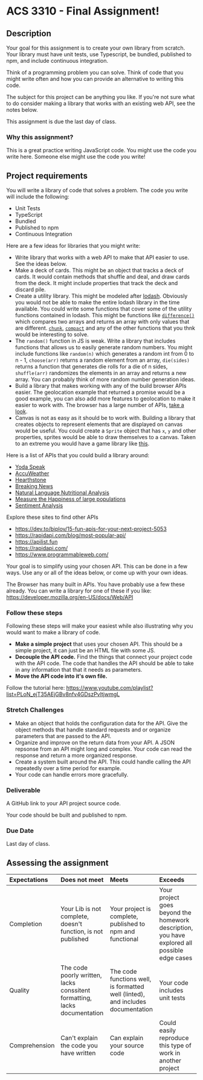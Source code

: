 #  ACS 3310 - Final Assignment!

## Description 

Your goal for this assignment is to create your own library from scratch. Your library must have unit tests, use Typescript, be bundled, published to npm, and include continuous integration. 

Think of a programming problem you can solve. Think of code that you might write often and how you can provide an alternative to writing this code.

The subject for this project can be anything you like. If you're not sure what to do consider making a library that works with an existing web API, see the notes below. 

This assignment is due the last day of class.  

### Why this assignment?

This is a great practice writing JavaScript code. You might use the code you write here. Someone else might use the code you write! 

## Project requirements

You will write a library of code that solves a problem. The code you write will include the following: 

- Unit Tests
- TypeScript
- Bundled
- Published to npm
- Continuous Integration

Here are a few ideas for libraries that you might write: 

- Write library that works with a web API to make that API easier to use. See the ideas below.
- Make a deck of cards. This might be an object that tracks a deck of cards. It would contain methods that shuffle and deal, and draw cards from the deck. It might include properties that track the deck and discard pile.
- Create a utility library. This might be modeled after [lodash](https://lodash.com). Obviously you would not be able to make the entire lodash library in the time available. You could write some functions that cover some of the utility functions contained in lodash. This might be functions like [`difference()`](https://lodash.com/docs/4.17.15#difference) which compares two arrays and returns an array with only values that are different. [`chunk`](https://lodash.com/docs/4.17.15#chunk), [`compact`](https://lodash.com/docs/4.17.15#compact) and any of the other functions that you thnk would be interesting to solve.
- The `random()` function in JS is weak. Write a library that includes functions that allows us to easily generate random numbers. You might include functions like `random(n)` which generates a random int from 0 to n - 1, `choose(arr)` returns a random element from an array, `die(sides)` returns a function that generates die rolls for a die of n sides, `shuffle(arr)` randomizes the elements in an array and returns a new array. You can probably think of more random number generation ideas.
- Build a library that makes working with any of the build browser APIs easier. The geolocation example that returned a promise would be a good example, you can also add more features to geolocation to make it easier to work with. The browser has a large number of APIs, [take a look](https://developer.mozilla.org/en-US/docs/Web/API).
- Canvas is not as easy as it should be to work with. Building a library that creates objects to represent elements that are displayed on canvas would be useful. You could create a `Sprite` object that has `x`, `y` and other properties, sprites would be able to draw themselves to a canvas. Taken to an extreme you would have a game library like [this](https://phaser.io). 

Here is a list of APIs that you could build a library around: 

- [Yoda Speak](https://rapidapi.com/ismaelc/api/yoda-speak)
- [AccuWeather](https://rapidapi.com/stefan.skliarov/api/AccuWeather)
- [Hearthstone](https://rapidapi.com/omgvamp/api/hearthstone)
- [Breaking News](https://rapidapi.com/MyAllies/api/breaking-news)
- [Natural Language Nutritional Analysis](https://rapidapi.com/edamam/api/edamam-nutrition-analysis)
- [Measure the Happiness of large populations](https://rapidapi.com/andyreagan/api/hedonometer)
- [Sentiment Analysis](https://rapidapi.com/peckjon/api/algorithmia-nlp-sentimentanalysis)

Explore these sites to find other APIs

- https://dev.to/biplov/15-fun-apis-for-your-next-project-5053
- https://rapidapi.com/blog/most-popular-api/
- https://apilist.fun
- https://rapidapi.com/
- https://www.programmableweb.com/

Your goal is to simplify using your chosen API. This can be done in a few ways. Use any or all of the ideas below, or come up with your own ideas.

The Browser has many built in APIs. You have probably use a few these already. You can write a library for one of these if you like: https://developer.mozilla.org/en-US/docs/Web/API

### Follow these steps

Following these steps will make your easiest while also illustrating why you would want to make a library of code. 

- **Make a simple project** that uses your chosen API. This should be a simple project, it can just be an HTML file with some JS. 
- **Decouple the API code.** Find the things that connect your project code with the API code. The code that handles the API should be able to take in any information that that it needs as parameters. 
- **Move the API code into it's own file.** 

Follow the tutorial here: https://www.youtube.com/playlist?list=PLoN_ejT35AEjGBv8nfv4GDszPvltjwmgL

### Stretch Challenges 

- Make an object that holds the configuration data for the API. Give the object methods that handle standard requests and or organize parameters that are passed to the API.
- Organize and improve on the return data from your API. A JSON repsonse from an API might long and complex. Your code can read the response and return a more organized response.
- Create a system built around the API. This could handle calling the API repeatedly over a time period for example. 
- Your code can handle errors more gracefully.

### Deliverable

A GitHub link to your API project source code. 

Your code should be built and published to npm. 

### Due Date 

Last day of class. 

## Assessing the assignment

| Expectations | Does not meet              | Meets                 | Exceeds                          |
|:-------------|:---------------------------|:----------------------|:---------------------------------|
| Completion   | Your Lib is not complete, doesn't function, is not published | Your  project is complete, published to npm and functional | Your project goes beyond the homework description, you have explored all possible edge cases |
| Quality      | The code poorly written, lacks conssitent formatting, lacks documentation | The code functions well, is formatted well (linted), and includes documentation | Your code includes unit tests |
| Comprehension | Can't explain the code you have written | Can explain your source code | Could easily reproduce this type of work in another project |
